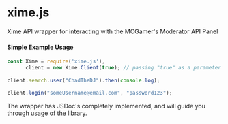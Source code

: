 # xime.js

Xime API wrapper for interacting with the MCGamer's Moderator API Panel

#### Simple Example Usage
```js
const Xime = require('xime.js'),
      client = new Xime.Client(true); // passing "true" as a parameter bypasses 2FA for the account.
      
client.search.user("ChadTheDJ").then(console.log);

client.login("someUsername@email.com", "password123");
```

The wrapper has JSDoc's completely implemented, and will guide you through usage of the library.
